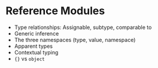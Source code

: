 # Reference Modules

 * Type relationships: Assignable, subtype, comparable to
 * Generic inference
 * The three namespaces (type, value, namespace)
 * Apparent types
 * Contextual typing
 * `{}` vs `object`

